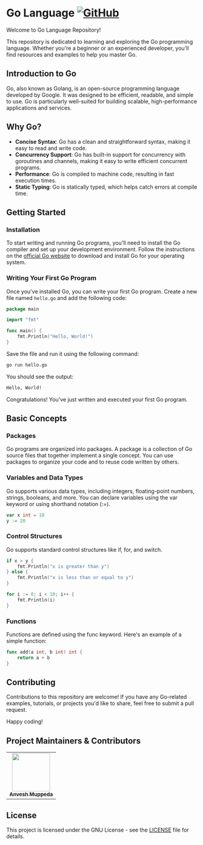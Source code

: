 # Go Language [![GitHub](https://img.shields.io/github/license/anveshmuppeda/go?color=blue)](https://github.com/anveshmuppeda/go/blob/main/LICENSE)  
Welcome to Go Language Repository!  

This repository is dedicated to learning and exploring the Go programming language. Whether you're a beginner or an experienced developer, you'll find resources and examples to help you master Go.  

## Introduction to Go  

Go, also known as Golang, is an open-source programming language developed by Google. It was designed to be efficient, readable, and simple to use. Go is particularly well-suited for building scalable, high-performance applications and services.  

## Why Go?  

- **Concise Syntax**: Go has a clean and straightforward syntax, making it easy to read and write code.  
- **Concurrency Support**: Go has built-in support for concurrency with goroutines and channels, making it easy to write efficient concurrent programs.  
- **Performance**: Go is compiled to machine code, resulting in fast execution times.  
- **Static Typing**: Go is statically typed, which helps catch errors at compile time.  

## Getting Started  

### Installation  

To start writing and running Go programs, you'll need to install the Go compiler and set up your development environment. Follow the instructions on the [official Go website](https://golang.org/doc/install) to download and install Go for your operating system.  

### Writing Your First Go Program  

Once you've installed Go, you can write your first Go program. Create a new file named `hello.go` and add the following code:  

```go
package main

import "fmt"

func main() {
    fmt.Println("Hello, World!")
}
```  

Save the file and run it using the following command:  
```bash
go run hello.go
```  

You should see the output:  
```bash
Hello, World!
```  
Congratulations! You've just written and executed your first Go program.  

## Basic Concepts  
### Packages  
Go programs are organized into packages. A package is a collection of Go source files that together implement a single concept. You can use packages to organize your code and to reuse code written by others.  

### Variables and Data Types  
Go supports various data types, including integers, floating-point numbers, strings, booleans, and more. You can declare variables using the var keyword or using shorthand notation (:=).  
```go
var x int = 10
y := 20
```

### Control Structures  
Go supports standard control structures like if, for, and switch.  
```go
if x > y {
    fmt.Println("x is greater than y")
} else {
    fmt.Println("x is less than or equal to y")
}

for i := 0; i < 10; i++ {
    fmt.Println(i)
}
```

### Functions  
Functions are defined using the func keyword. Here's an example of a simple function:  
```go
func add(a int, b int) int {
    return a + b
}
```
 
## Contributing  
Contributions to this repository are welcome! If you have any Go-related examples, tutorials, or projects you'd like to share, feel free to submit a pull request.  

Happy coding!  

## Project Maintainers & Contributors  
<table>
  <tr>
    <td align="center"><a href="https://anveshmuppeda.github.io/profile/"><img src="https://avatars.githubusercontent.com/u/115966808?v=4" width="100px;" alt=""/><br /><sub><b>Anvesh Muppeda</b></sub></a></td>
  </tr>
</table>  

## License  
This project is licensed under the GNU License - see the [LICENSE](https://github.com/anveshmuppeda/go/blob/main/LICENSE) file for details.   

